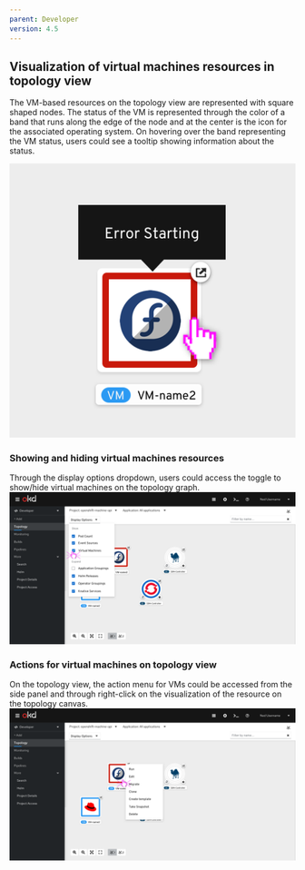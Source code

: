 ```yaml
---
parent: Developer
version: 4.5
---
```


## Visualization of virtual machines resources in topology view

The VM-based resources on the topology view are represented with square shaped nodes. The status of the VM is represented through the color of a band that runs along the edge of the node and at the center is the icon for the associated operating system. On hovering over the band representing the VM status, users could see a tooltip showing information about the status.

![VM-based resources nodes](img/vm-topology-nodedesign.png)

### Showing and hiding virtual machines resources

Through the display options dropdown, users could access the toggle to show/hide virtual machines on the topology graph.
![VM-based resources nodes show/hide](img/vm-topology-show-hide.png)


### Actions for virtual machines on topology view

On the topology view, the action menu for VMs could be accessed from the side panel and through right-click on the visualization of the resource on the topology canvas.
![VM-based resources action menu](img/vm-topology-actions.png)
